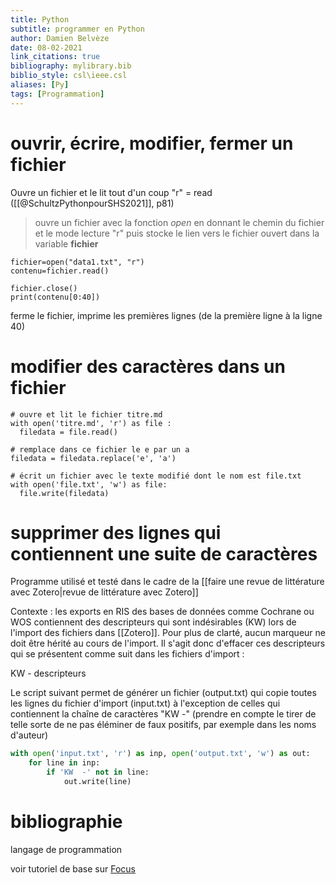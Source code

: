 ```yaml
---
title: Python
subtitle: programmer en Python
author: Damien Belvèze
date: 08-02-2021
link_citations: true
bibliography: mylibrary.bib
biblio_style: csl\ieee.csl
aliases: [Py]
tags: [Programmation]
---
```


# ouvrir, écrire, modifier, fermer un fichier
Ouvre un fichier et le lit tout d'un coup
"r" = read ([[@SchultzPythonpourSHS2021]], p81)
> ouvre un fichier avec la fonction *open* en donnant le chemin du fichier et le mode lecture "r" puis stocke le lien vers le fichier ouvert dans la variable **fichier** 


``````
fichier=open("data1.txt", "r")
contenu=fichier.read()
``````

``````
fichier.close()
print(contenu[0:40])
``````

ferme le fichier, imprime les premières lignes (de la première ligne à la ligne 40)

# modifier des caractères dans un fichier

``````
# ouvre et lit le fichier titre.md
with open('titre.md', 'r') as file :
  filedata = file.read()

# remplace dans ce fichier le e par un a
filedata = filedata.replace('e', 'a')

# écrit un fichier avec le texte modifié dont le nom est file.txt
with open('file.txt', 'w') as file:
  file.write(filedata)
``````

# supprimer des lignes qui contiennent une suite de caractères

Programme utilisé et testé dans le cadre de la [[faire une revue de littérature avec Zotero|revue de littérature avec Zotero]]

Contexte : les exports en RIS des bases de données comme Cochrane ou WOS contiennent des descripteurs qui sont indésirables (KW) lors de l'import des fichiers dans [[Zotero]]. Pour plus de clarté, aucun marqueur ne doit être hérité au cours de l'import. 
Il s'agit donc d'effacer ces descripteurs qui se présentent comme suit dans les fichiers d'import : 

KW   - descripteurs

Le script suivant permet de générer un fichier (output.txt) qui copie toutes les lignes du fichier d'import (input.txt) à l'exception de celles qui contiennent la chaîne de caractères "KW   -" (prendre en compte le tirer de telle sorte de ne pas éléminer de faux positifs, par exemple dans les noms d'auteur)

``````python
with open('input.txt', 'r') as inp, open('output.txt', 'w') as out:
    for line in inp:
        if 'KW  -' not in line:
            out.write(line)
``````


# bibliographie



langage de programmation

voir tutoriel de base sur [Focus](https://focus.univ-rennes1.fr/python1)

